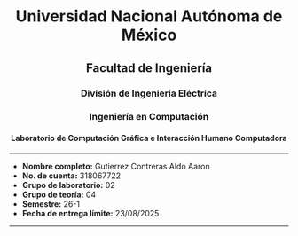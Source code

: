 ﻿<div align="center">

# Universidad Nacional Autónoma de México  
## Facultad de Ingeniería  
### División de Ingeniería Eléctrica  
### Ingeniería en Computación  
#### Laboratorio de Computación Gráfica e Interacción Humano Computadora  

---

</div>

- **Nombre completo:** Gutierrez Contreras Aldo Aaron  
- **No. de cuenta:** 318067722  
- **Grupo de laboratorio:** 02  
- **Grupo de teoría:** 04  
- **Semestre:** 26-1  
- **Fecha de entrega límite:** 23/08/2025  

---